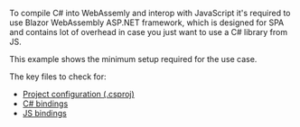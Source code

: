 To compile C# into WebAssemly and interop with JavaScript it's required to use Blazor WebAssembly ASP.NET framework, which is designed for SPA and contains lot of overhead in case you just want to use a C# library from JS.

This example shows the minimum setup required for the use case.

The key files to check for:

 - [Project configuration (.csproj)](https://github.com/Elringus/WasmTest/blob/main/WasmTest.csproj)
 - [C# bindings](https://github.com/Elringus/WasmTest/blob/main/Program.cs)
 - [JS bindings](https://github.com/Elringus/WasmTest/blob/main/wwwroot/index.html)
